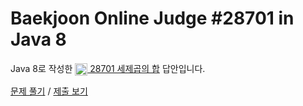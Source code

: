 # Baekjoon Online Judge #28701 in Java 8
Java 8로 작성한 [<img src="https://static.solved.ac/tier_small/1.svg" height="20" align="center">
28701 세제곱의 합](https://www.acmicpc.net/problem/28701) 답안입니다.

[문제 풀기](https://www.acmicpc.net/problem/28701) /
[제출 보기](https://www.acmicpc.net/source/87210980)
